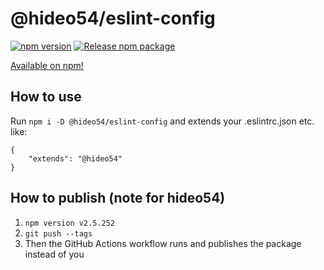 # @hideo54/eslint-config

[![npm version](https://badge.fury.io/js/%40hideo54%2Feslint-config.svg)](https://badge.fury.io/js/%40hideo54%2Feslint-config)
[![Release npm package](https://github.com/hideo54/eslint-config/actions/workflows/release.yml/badge.svg)](https://github.com/hideo54/eslint-config/actions/workflows/release.yml)

[Available on npm!](https://www.npmjs.com/package/@hideo54/eslint-config)

## How to use

Run `npm i -D @hideo54/eslint-config` and extends your .eslintrc.json etc. like:

```
{
    "extends": "@hideo54"
}
```

## How to publish (note for hideo54)

1. `npm version v2.5.252`
1. `git push --tags`
1. Then the GitHub Actions workflow runs and publishes the package instead of you
